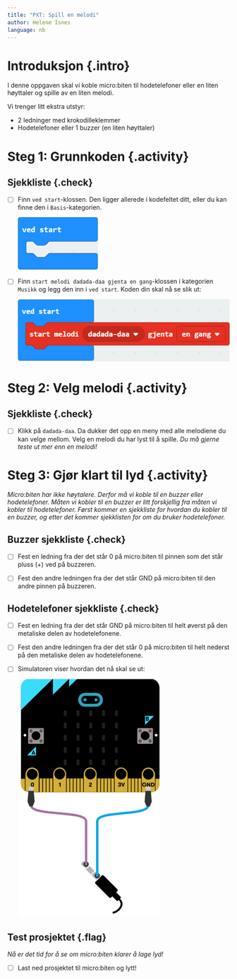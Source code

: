 ```yaml
---
title: "PXT: Spill en melodi"
author: Helene Isnes
language: nb
---
```



# Introduksjon {.intro} 

I denne oppgaven skal vi koble micro:biten til hodetelefoner eller en liten høyttaler og spille av en liten melodi. 

Vi trenger litt ekstra utstyr:
- 2 ledninger med krokodilleklemmer
- Hodetelefoner eller 1 buzzer (en liten høyttaler)


# Steg 1: Grunnkoden {.activity}

## Sjekkliste {.check}

- [ ] Finn `ved start`-klossen. Den ligger allerede i kodefeltet ditt, eller du kan finne den i `Basis`-kategorien. 

	![Bilde av ved start klossen](ved_start.png)

- [ ] Finn `start melodi dadada-daa gjenta en gang`-klossen i kategorien `Musikk` og legg den inn i `ved start`. Koden din skal nå se slik ut:

	![Bilde av start melodi dadada-daa gjenta en gang klossen inni ved start klossen](start_melodi.png)


# Steg 2: Velg melodi {.activity}

## Sjekkliste {.check}

- [ ] Klikk på `dadada-daa`. Da dukker det opp en meny med alle melodiene du kan velge mellom. Velg en melodi du har lyst til å spille. *Du må gjerne teste ut mer enn en melodi!*


# Steg 3: Gjør klart til lyd {.activity}

*Micro:biten har ikke høytalere. Derfor må vi koble til en buzzer eller hodetelefoner. Måten vi kobler til en buzzer er litt forskjellig fra måten vi kobler til hodetelefoner. Først kommer en sjekkliste for hvordan du kobler til en buzzer, og etter det kommer sjekklisten for om du bruker hodetelefoner.*

## Buzzer sjekkliste {.check}

- [ ] Fest en ledning fra der det står 0 på micro:biten til pinnen som det står pluss (+) ved på buzzeren. 

- [ ] Fest den andre ledningen fra der det står GND på micro:biten til den andre pinnen på buzzeren.

## Hodetelefoner sjekkliste {.check}

- [ ] Fest en ledning fra der det står GND på micro:biten til helt øverst på den metaliske delen av hodetelefonene.

- [ ] Fest den andre ledningen fra der det står 0 på micro:biten til helt nederst på den metaliske delen av hodetelefonene.

- [ ] Simulatoren viser hvordan det nå skal se ut:

	![Bilde av hvordan man kobler til hodetelefoner](tilkobling_lyd.png)

## Test prosjektet {.flag}

*Nå er det tid for å se om micro:biten klarer å lage lyd!*

- [ ] Last ned prosjektet til micro:biten og lytt!
